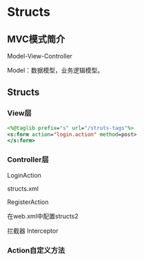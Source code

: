 # Structs

## MVC模式简介

Model-View-Controller

Model：数据模型，业务逻辑模型。

## Structs

### View层

```jsp
<%@taglib prefix="s" url="/struts-tags"%>
<s:form action="login.action" method=post>
</s:form>
```

### Controller层

LoginAction

structs.xml

RegisterAction

在web.xml中配置structs2

拦截器 Interceptor

### Action自定义方法